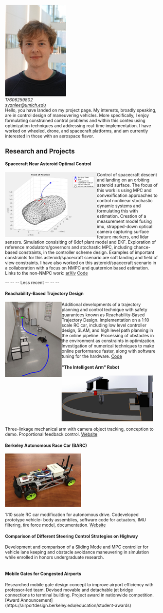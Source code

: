 <img src="github_profile.jpg" width="200" height="300"> <br> <em> 17606259802 </em> <br> <em> svanlee@umich.edu </em> <br>
Hello, you have landed on my project page. My interests, broadly speaking, are in control design of maneuvering vehicles. More specifically, I enjoy formulating constrained control problems and within this contex using optimization techniques and addressing real-time implementation. I have worked on wheeled, drone, and spacecraft platforms, and am currently interested in those with an aerospace flavor.
<h2> Research and Projects </h2>
<h4> Spacecraft Near Asteroid Optimal Control </h4>
<div id="exp1">
<img src="asteroid1.png" style="float: left" width="302" height="213" />
<p> Control of spacecraft descent and landing on an orbiting asteroid surface. The focus of this work is using MPC and convexification approaches to control nonlinear stochastic dynamic systems and formulating this with estimation. Creation of a measurement model fusing imu, strapped-down optical camera capturing surface feature markers, and lidar sensors. Simulation consisiting of 6dof plant model and EKF. Exploration of reference modulators/governors and stochastic MPC, including chance-based constraints, in the controller scheme design. Examples of important constraints for this asteroid/spacecraft scenario are soft landing and field of view constraints. I have also worked on this asteroid/spacecraft scenario in a collaboration with a focus on NMPC and quaternion based estimation. Links to the non-NMPC work: <a href="https://arxiv.org/pdf/2005.03245.pdf">arXiv</a> <a href="https://github.com/StevenvanLeeuwen/asteroid_scvx">Code</a> </p>
 </div>
 -- -- -- Less recent -- -- --
<h4> Reachability-Based Trajectory Design </h4>
<div id="exp2">
<img src="RTD.png" style="float: left;" width="186" height="247" style="padding-right: 2px; padding left: 2px;" />
<p> Additional developments of a trajectory planning and control technique with safety guarantees known as Reachability-Based Trajectory Design. Implementation on a 1:10 scale RC car, including low level controller design, SLAM, and high level path planning in the online pipeline. Processing of obstacles in the environment as constraints in optimization. Investigation of numerical techniques to make online performance faster, along with software tuning for the hardware. <a href="https://github.com/ramvasudevan/roahm-rover">Code</a> </p>
</div>
<h4> "The Intelligent Arm" Robot </h4>
<div id="exp3">
<img src="arm.jpg" width="300" height="150" style="padding-right: 2px; padding left: 2px;"/> 
<p> Three-linkage mechanical arm with camera object tracking, conception to demo. Proportional feedback control. <a href="https://danielfmcms.wixsite.com/me102bintelligentarm">Website</a>  </p>
 </div>
<h4> Berkeley Autonomous Race Car (BARC) </h4>
<div id="exp4">
<img src="barc.jpg" width="250" height="175" style="padding-right: 2px; padding left: 2px;"/> <br>
<p> 1:10 scale RC car modification for autonomous drive. Codeveloped prototype vehicle- body assemblies, software
code for actuators, IMU filtering, tire force model, documentation. <a href="https://barc-project.com">Website</a> </p>
 </div>
<h4> Comparison of Different Steering Control Strategies on Highway </h4>
Development and comparison of a Sliding Mode and MPC controller for vehicle lane keeping and
obstacle avoidance maneuvering in simulation while enrolled in honors undergraduate research. <br> <br>
<h4>Mobile Gates for Congested Airports </h4>
Researched mobile gate design concept to improve airport efficiency with professor-led team. Devised movable and
detachable jet bridge connections to terminal building. Project award in nationwide competition. [Award Announcement](https://airportdesign.berkeley.edu/education/student-awards)

